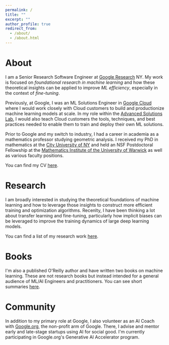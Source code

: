 ```yaml
---
permalink: /
title: ""
excerpt: ""
author_profile: true
redirect_from:
  - /about/
  - /about.html
---
```


# About

I am a Senior Research Software Engineer at [Google Research](https://research.google/) NY. My work is focused on *foundational research in machine learning* and how these theoretical insights can be applied to improve *ML efficiency*, especially in the context of *fine-tuning*.

Previously, at Google, I was an ML Solutions Engineer in [Google Cloud](https://cloud.google.com/?e=0) where I would work closely with Cloud customers to build and productionize machine learning models at scale. In my role within the [Advanced Solutions Lab](https://cloud.google.com/asl), I would also teach Cloud customers the tools, techniques, and best practices needed to enable them to train and deploy their own ML solutions. 

Prior to Google and my switch to industry, I had a career in academia as a mathematics professor studying geometric analysis. I received my PhD in mathematics at the [City University of NY](https://www.gc.cuny.edu) and held an NSF Postdoctoral Fellowship at the [Mathematics Institute of the University of Warwick](https://warwick.ac.uk/fac/sci/maths/) as well as various faculty positions.

You can find my CV [here](files/munn_resume.pdf).

# Research

I am broadly interested in studying the theoretical foundations of machine learning and how to leverage those insights to construct more efficient training and optimization algorithms. Recenlty, I have been thinking a lot about transfer learning and fine-tuning, particularly how implicit biases can be leveraged to improve the training dynamics of large deep learning models. 

You can find a list of my research work [here](https://munnm.github.io/research/). 

# Books

I'm also a published O'Reilly author and have written two books on machine learning. These are not research books but instead intended for a general audience of ML/AI Engineers and practitioners. You can see short summaries [here](https://munnm.github.io/books/).

# Community

In addition to my primary role at Google, I also volunteer as an AI Coach with [Google.org](https://www.google.org), the non-profit arm of Google. There, I advise and mentor early and late-stage startups using AI for social good. I'm currently participating in Google.org's Generative AI Accelerator program.
